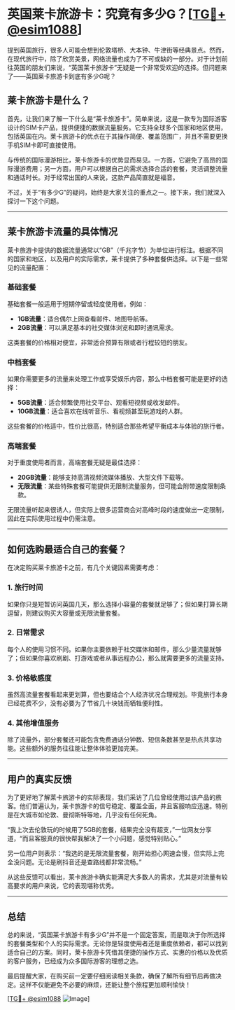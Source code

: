 # 英国莱卡旅游卡：究竟有多少G？[[TG💪+ @esim1088](https://t.me/s/esim1088)]

提到英国旅行，很多人可能会想到伦敦塔桥、大本钟、牛津街等经典景点。然而，在现代旅行中，除了欣赏美景，网络流量也成为了不可或缺的一部分。对于计划前往英国的朋友们来说，“英国莱卡旅游卡”无疑是一个非常受欢迎的选择。但问题来了——英国莱卡旅游卡到底有多少G呢？

## 莱卡旅游卡是什么？

首先，让我们来了解一下什么是“莱卡旅游卡”。简单来说，这是一款专为国际游客设计的SIM卡产品，提供便捷的数据流量服务。它支持全球多个国家和地区使用，包括英国在内。莱卡旅游卡的优点在于其操作简便、覆盖范围广，并且不需要更换手机SIM卡即可直接使用。

与传统的国际漫游相比，莱卡旅游卡的优势显而易见。一方面，它避免了高昂的国际漫游费用；另一方面，用户可以根据自己的需求选择合适的套餐，灵活调整流量和通话时长。对于经常出国的人来说，这款产品简直就是福音。

不过，关于“有多少G”的疑问，始终是大家关注的重点之一。接下来，我们就深入探讨一下这个问题。

---

## 莱卡旅游卡流量的具体情况

莱卡旅游卡提供的数据流量通常以“GB”（千兆字节）为单位进行标注。根据不同的国家和地区，以及用户的实际需求，莱卡提供了多种套餐供选择。以下是一些常见的流量配置：

### 基础套餐
基础套餐一般适用于短期停留或轻度使用者。例如：
- **1GB流量**：适合偶尔上网查看邮件、地图导航等。
- **2GB流量**：可以满足基本的社交媒体浏览和即时通讯需求。

这类套餐的价格相对便宜，非常适合预算有限或者行程较短的朋友。

### 中档套餐
如果你需要更多的流量来处理工作或享受娱乐内容，那么中档套餐可能是更好的选择：
- **5GB流量**：适合频繁使用社交平台、观看短视频或收发邮件。
- **10GB流量**：适合喜欢在线听音乐、看视频甚至玩游戏的人群。

这些套餐的价格适中，性价比很高，特别适合那些希望平衡成本与体验的旅行者。

### 高端套餐
对于重度使用者而言，高端套餐无疑是最佳选择：
- **20GB流量**：能够支持高清视频流媒体播放、大型文件下载等。
- **无限流量**：某些特殊套餐可能提供无限制流量服务，但可能会附带速度限制条款。

无限流量听起来很诱人，但实际上很多运营商会对高峰时段的速度做出一定限制，因此在实际使用过程中仍需注意。

---

## 如何选购最适合自己的套餐？

在决定购买莱卡旅游卡之前，有几个关键因素需要考虑：

### 1. **旅行时间**
如果你只是短暂访问英国几天，那么选择小容量的套餐就足够了；但如果打算长期逗留，则建议购买大容量或无限流量套餐。

### 2. **日常需求**
每个人的使用习惯不同。如果你主要依赖于社交媒体和邮件，那么少量流量就够了；但如果你喜欢刷剧、打游戏或者从事远程办公，那么就需要更多的流量支持。

### 3. **价格敏感度**
虽然高流量套餐看起来更划算，但也要结合个人经济状况合理规划。毕竟旅行本身已经花费不少，没有必要为了节省几十块钱而牺牲便利性。

### 4. **其他增值服务**
除了流量外，部分套餐还可能包含免费通话分钟数、短信条数甚至是热点共享功能。这些额外的服务往往能让整体体验更加完美。

---

## 用户的真实反馈

为了更好地了解莱卡旅游卡的实际表现，我们采访了几位曾经使用过该产品的旅客。他们普遍认为，莱卡旅游卡的信号稳定、覆盖全面，并且客服响应迅速。特别是在大城市如伦敦、曼彻斯特等地，几乎没有任何死角。

“我上次去伦敦玩的时候用了5GB的套餐，结果完全没有超支，”一位网友分享道，“而且客服真的很快帮我解决了一个小问题，感觉特别贴心。”

另一位用户则表示：“我选的是无限流量套餐，刚开始担心网速会慢，但实际上完全没问题。无论是刷抖音还是查路线都非常流畅。”

从这些反馈可以看出，莱卡旅游卡确实能满足大多数人的需求，尤其是对流量有较高要求的用户来说，它的表现堪称优秀。

---

## 总结

总的来说，“英国莱卡旅游卡有多少G”并不是一个固定答案，而是取决于你所选择的套餐类型和个人的实际需求。无论你是轻度使用者还是重度依赖者，都可以找到适合自己的方案。同时，莱卡旅游卡凭借其便捷的操作方式、实惠的价格以及优质的客户服务，已经成为众多国际游客的理想之选。

最后提醒大家，在购买前一定要仔细阅读相关条款，确保了解所有细节后再做决定。这样不仅能避免不必要的麻烦，还能让整个旅程更加顺利愉快！

[[TG💪+ @esim1088](https://t.me/s/esim1088) ![Image](https://i.postimg.cc/4NQfJmqS/Snipaste-2025-05-13-00-14-12.png)]